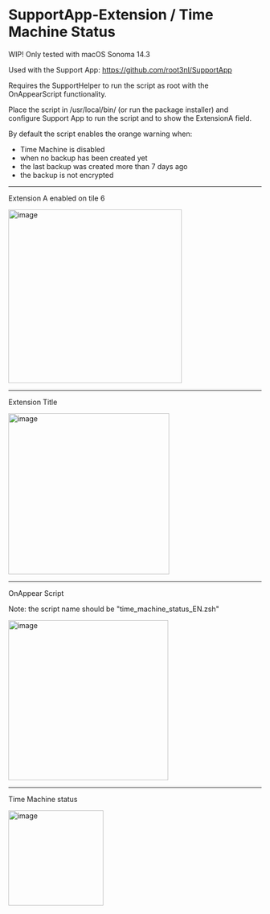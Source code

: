 # SupportApp-Extension / Time Machine Status
WIP!
Only tested with macOS Sonoma 14.3

Used with the Support App:
https://github.com/root3nl/SupportApp

Requires the SupportHelper to run the script as root with the OnAppearScript functionality.

Place the script in /usr/local/bin/ (or run the package installer) and configure Support App to run the script and to show the ExtensionA field.

By default the script enables the orange warning when:
- Time Machine is disabled
- when no backup has been created yet
- the last backup was created more than 7 days ago 
- the backup is not encrypted

---

Extension A enabled on tile 6

<img width="345" alt="image" src="https://github.com/github-user14/SupportApp-Extensions/assets/158499136/bd0e4d9d-6cba-42e5-a71f-5c5d6279db57">

---

Extension Title

<img width="320" alt="image" src="https://github.com/github-user14/SupportApp-Extensions/assets/158499136/374fb6d3-9c1d-4d68-96b9-17c420e61282">

---

OnAppear Script

Note: the script name should be "time_machine_status_EN.zsh"

<img width="318" alt="image" src="https://github.com/github-user14/SupportApp-Extensions/assets/158499136/d5226839-4278-4732-808f-11617f058341">

---

Time Machine status

<img width="189" alt="image" src="https://github.com/github-user14/SupportApp-Extensions/assets/158499136/7f4e0158-add4-4c14-8e5b-30addf043969">

